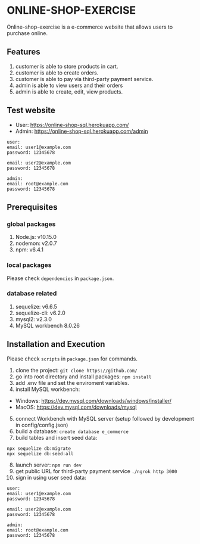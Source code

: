 # ONLINE-SHOP-EXERCISE
Online-shop-exercise is a e-commerce website that allows users to purchase online.
## Features
1. customer is able to store products in cart.
2. customer is able to create orders.
3. customer is able to pay via third-party payment service.
4. admin is able to view users and their orders
5. admin is able to create, edit, view products.
## Test website
* User: https://online-shop-sql.herokuapp.com/
* Admin: https://online-shop-sql.herokuapp.com/admin
```
user:
email: user1@example.com
password: 12345678

email: user2@example.com
password: 12345678

admin:
email: root@example.com
password: 12345678
```
## Prerequisites
### global packages
1. Node.js: v10.15.0
2. nodemon: v2.0.7
3. npm: v6.4.1

### local packages
Please check ```dependencies``` in ```package.json```.
### database related
1. sequelize: v6.6.5
2. sequelize-cli: v6.2.0
3. mysql2: v2.3.0
4. MySQL workbench 8.0.26
## Installation and Execution
Please check ```scripts``` in ```package.json``` for commands.
1. clone the project:
```git clone https://github.com/```
2. go into root directory and install packages:
```npm install```
3. add .env file and set the enviroment variables.
4. install MySQL workbench:
* Windows: https://dev.mysql.com/downloads/windows/installer/
* MacOS: https://dev.mysql.com/downloads/mysql
5. connect Workbench with MySQL server (setup followed by development in config/config.json)
6. build a database:
```create database e_commerce```
7. build tables and insert seed data:
```
npx sequelize db:migrate
npx sequelize db:seed:all 
```
8. launch server:
```npm run dev```
9. get public URL for third-party payment service
```./ngrok http 3000```
10. sign in using user seed data:
```
user:
email: user1@example.com
password: 12345678

email: user2@example.com
password: 12345678

admin:
email: root@example.com
password: 12345678
```
